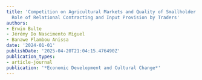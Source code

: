 ```yaml
---
title: 'Competition on Agricultural Markets and Quality of Smallholder Supply: The
  Role of Relational Contracting and Input Provision by Traders'
authors:
- Erwin Bulte
- Jérémy Do Nascimento Miguel
- Banawe Plambou Anissa
date: '2024-01-01'
publishDate: '2025-04-20T21:04:15.476490Z'
publication_types:
- article-journal
publication: '*Economic Development and Cultural Change*'
---
```

